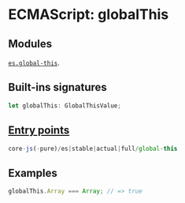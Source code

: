 # ECMAScript: globalThis

## Modules
[`es.global-this`](https://github.com/zloirock/core-js/blob/master/packages/core-js/modules/es.global-this.js).

## Built-ins signatures
```ts
let globalThis: GlobalThisValue;
```

## [Entry points]({docs-version}/docs/usage#h-entry-points)
```ts
core-js(-pure)/es|stable|actual|full/global-this
```

## Examples
```js
globalThis.Array === Array; // => true
```

